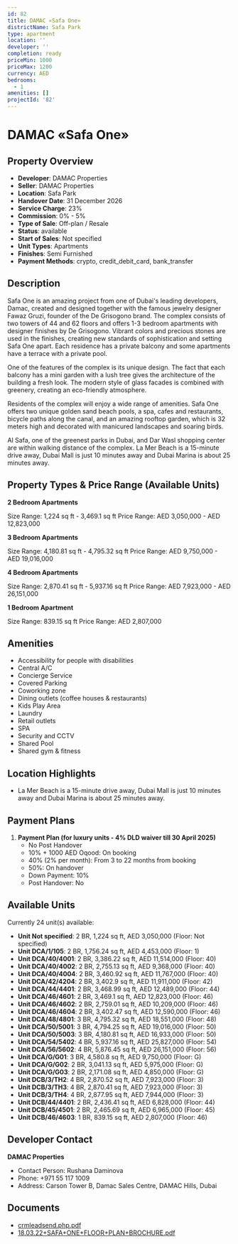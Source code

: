 ```yaml
---
id: 82
title: DAMAC «Safa One»
districtName: Safa Park
type: apartment
location: ''
developer: ''
completion: ready
priceMin: 1000
priceMax: 1200
currency: AED
bedrooms:
  - 1
amenities: []
projectId: '82'
---
```


# DAMAC «Safa One»

## Property Overview
- **Developer**: DAMAC Properties
- **Seller**: DAMAC Properties
- **Location**: Safa Park
- **Handover Date**: 31 December 2026
- **Service Charge**: 23%
- **Commission**: 0% - 5%
- **Type of Sale**: Off-plan / Resale
- **Status**: available
- **Start of Sales**: Not specified
- **Unit Types**: Apartments
- **Finishes**: Semi Furnished
- **Payment Methods**: crypto, credit_debit_card, bank_transfer

## Description
Safa One is an amazing project from one of Dubai's leading developers, Damac, created and designed together with the famous jewelry designer Fawaz Gruzi, founder of the De Grisogono brand. The complex consists of two towers of 44 and 62 floors and offers 1-3 bedroom apartments with designer finishes by De Grisogono. Vibrant colors and precious stones are used in the finishes, creating new standards of sophistication and setting Safa One apart. Each residence has a private balcony and some apartments have a terrace with a private pool.

One of the features of the complex is its unique design. The fact that each balcony has a mini garden with a lush tree gives the architecture of the building a fresh look. The modern style of glass facades is combined with greenery, creating an eco-friendly atmosphere.

Residents of the complex will enjoy a wide range of amenities. Safa One offers two unique golden sand beach pools, a spa, cafes and restaurants, bicycle paths along the canal, and an amazing rooftop garden, which is 32 meters high and decorated with manicured landscapes and soaring birds.

Al Safa, one of the greenest parks in Dubai, and Dar Wasl shopping center are within walking distance of the complex. La Mer Beach is a 15-minute drive away, Dubai Mall is just 10 minutes away and Dubai Marina is about 25 minutes away.

## Property Types & Price Range (Available Units)
**2 Bedroom Apartments**

Size Range: 1,224 sq ft - 3,469.1 sq ft
Price Range: AED 3,050,000 - AED 12,823,000

**3 Bedroom Apartments**

Size Range: 4,180.81 sq ft - 4,795.32 sq ft
Price Range: AED 9,750,000 - AED 19,016,000

**4 Bedroom Apartments**

Size Range: 2,870.41 sq ft - 5,937.16 sq ft
Price Range: AED 7,923,000 - AED 26,151,000

**1 Bedroom Apartment**

Size Range: 839.15 sq ft
Price Range: AED 2,807,000

## Amenities
- Accessibility for people with disabilities
- Central A/C
- Concierge Service
- Covered Parking
- Coworking zone
- Dining outlets  (coffee houses & restaurants)
- Kids Play Area
- Laundry
- Retail outlets
- SPA
- Security and CCTV
- Shared Pool
- Shared gym & fitness

## Location Highlights
- La Mer Beach is a 15-minute drive away, Dubai Mall is just 10 minutes away and Dubai Marina is about 25 minutes away.

## Payment Plans
1. **Payment Plan (for luxury units - 4% DLD waiver till 30 April 2025)**
   - No Post Handover
   - 10% + 1000 AED Oqood: On booking
   - 40% (2% per month): From 3 to 22 months from booking
   - 50%: On handover
   - Down Payment: 10%
   - Post Handover: No

## Available Units
Currently 24 unit(s) available:
- **Unit Not specified**: 2 BR, 1,224 sq ft, AED 3,050,000 (Floor: Not specified)
- **Unit DCA/1/105**: 2 BR, 1,756.24 sq ft, AED 4,453,000 (Floor: 1)
- **Unit DCA/40/4001**: 2 BR, 3,386.22 sq ft, AED 11,514,000 (Floor: 40)
- **Unit DCA/40/4002**: 2 BR, 2,755.13 sq ft, AED 9,368,000 (Floor: 40)
- **Unit DCA/40/4004**: 2 BR, 3,460.92 sq ft, AED 11,767,000 (Floor: 40)
- **Unit DCA/42/4204**: 2 BR, 3,402.9 sq ft, AED 11,911,000 (Floor: 42)
- **Unit DCA/44/4401**: 2 BR, 3,468.99 sq ft, AED 12,489,000 (Floor: 44)
- **Unit DCA/46/4601**: 2 BR, 3,469.1 sq ft, AED 12,823,000 (Floor: 46)
- **Unit DCA/46/4602**: 2 BR, 2,759.01 sq ft, AED 10,209,000 (Floor: 46)
- **Unit DCA/46/4604**: 2 BR, 3,402.47 sq ft, AED 12,590,000 (Floor: 46)
- **Unit DCA/48/4801**: 3 BR, 4,795.32 sq ft, AED 18,551,000 (Floor: 48)
- **Unit DCA/50/5001**: 3 BR, 4,794.25 sq ft, AED 19,016,000 (Floor: 50)
- **Unit DCA/50/5003**: 3 BR, 4,180.81 sq ft, AED 16,933,000 (Floor: 50)
- **Unit DCA/54/5402**: 4 BR, 5,937.16 sq ft, AED 25,827,000 (Floor: 54)
- **Unit DCA/56/5602**: 4 BR, 5,876.45 sq ft, AED 26,151,000 (Floor: 56)
- **Unit DCA/G/G01**: 3 BR, 4,580.8 sq ft, AED 9,750,000 (Floor: G)
- **Unit DCA/G/G02**: 2 BR, 3,041.13 sq ft, AED 5,975,000 (Floor: G)
- **Unit DCA/G/G03**: 2 BR, 2,171.08 sq ft, AED 4,850,000 (Floor: G)
- **Unit DCB/3/TH2**: 4 BR, 2,870.52 sq ft, AED 7,923,000 (Floor: 3)
- **Unit DCB/3/TH3**: 4 BR, 2,870.41 sq ft, AED 7,923,000 (Floor: 3)
- **Unit DCB/3/TH4**: 4 BR, 2,877.95 sq ft, AED 7,944,000 (Floor: 3)
- **Unit DCB/44/4401**: 2 BR, 2,436.41 sq ft, AED 6,828,000 (Floor: 44)
- **Unit DCB/45/4501**: 2 BR, 2,465.69 sq ft, AED 6,965,000 (Floor: 45)
- **Unit DCB/46/4603**: 1 BR, 839.15 sq ft, AED 2,807,000 (Floor: 46)

## Developer Contact
**DAMAC Properties**
- Contact Person: Rushana Daminova
- Phone: +971 55 117 1009
- Address: Carson Tower B, Damac Sales Centre, DAMAC Hills, Dubai

## Documents
- [crmleadsend.php.pdf](https://cdn.geniemap.net/2023/06/23/OpEdMa2L4xyT9C7jbQ0YNriTQOTQi0y4mOl3hIet.pdf)
- [18.03.22+SAFA+ONE+FLOOR+PLAN+BROCHURE.pdf](https://cdn.geniemap.net/2023/06/23/I13KZ4HRAyDB261JSGN7qyz6oqejvOC1udMp9WsD.pdf)
